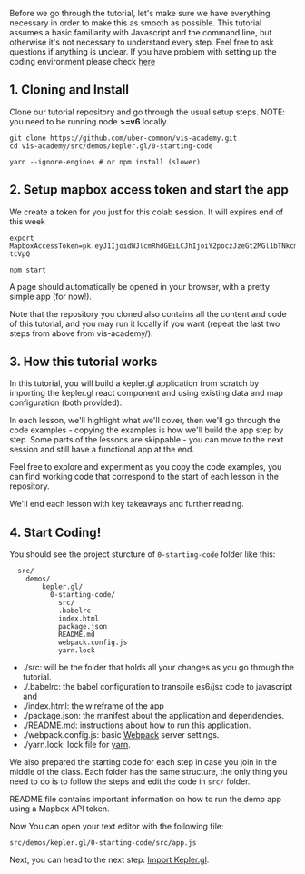 
Before we go through the tutorial, let's make sure we have everything necessary in order to make this as smooth as possible.
This tutorial assumes a basic familiarity with Javascript and the command line, but otherwise it's not necessary to understand every step.
Feel free to ask questions if anything is unclear.
If you have problem with setting up the coding environment please check [here](#/installing-a-coding-environment/installing-tools-mac)

## 1. Cloning and Install

Clone our tutorial repository and go through the usual setup steps. NOTE: you
need to be running node **>=v6** locally.
```
git clone https://github.com/uber-common/vis-academy.git
cd vis-academy/src/demos/kepler.gl/0-starting-code

yarn --ignore-engines # or npm install (slower)
```

## 2. Setup mapbox access token and start the app

We create a token for you just for this colab session. It will expires end of this week
```
export MapboxAccessToken=pk.eyJ1IjoidWJlcmRhdGEiLCJhIjoiY2poczJzeGt2MGl1bTNkcm1lcXVqMXRpMyJ9.9o2DrYg8C8UWmprj-tcVpQ

npm start
```

A page should automatically be opened in your browser, with a pretty simple app (for now!).

Note that the repository you cloned also contains all the content and code of this tutorial, and you may run it locally if you want (repeat the last two steps from above from vis-academy/).

## 3. How this tutorial works

In this tutorial, you will build a kepler.gl application from scratch by importing the kepler.gl react component and using existing data and map configuration (both provided). 

In each lesson, we'll highlight what we'll cover, then we'll go through the code examples - copying the examples is how we'll build the app step by step. Some parts of the lessons are skippable - you can move to the next session and still have a functional app at the end. 

Feel free to explore and experiment as you copy the code examples, you can find working code that correspond to the start of each lesson in the repository.

We'll end each lesson with key takeaways and further reading.

## 4. Start Coding!

You should see the project sturcture of `0-starting-code` folder like this:
```
  src/
    demos/
    	kepler.gl/
		  0-starting-code/
			src/
			.babelrc
			index.html
			package.json
			README.md
			webpack.config.js
			yarn.lock
```

 - ./src: will be the folder that holds all your changes as you go through the tutorial.
 - ./.babelrc: the babel configuration to transpile es6/jsx code to javascript and 
 - ./index.html: the wireframe of the app
 - ./package.json: the manifest about the application and dependencies.
 - ./README.md: instructions about how to run this application.
 - ./webpack.config.js: basic [Webpack](https://webpack.github.io/) server settings.
 - ./yarn.lock: lock file for [yarn](https://yarnpkg.com/en/).

We also prepared the starting code for each step in case you join in the middle of the class.
Each folder has the same structure, the only thing you need to do is to follow the steps and edit the code in `src/` folder.

README file contains important information on how to run the demo app using a Mapbox API token.

Now You can open your text editor with the following file:

```
src/demos/kepler.gl/0-starting-code/src/app.js
```

Next, you can head to the next step:
[Import Kepler.gl](#/kepler.gl/1-import-keplergl).
